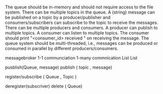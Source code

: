 The queue should be in-memory and should not require access to the file system.
There can be multiple topics in the queue.
A (string) message can be published on a topic by a producer/publisher and consumers/subscribers can subscribe to the topic to receive the messages.
There can be multiple producers and consumers.
A producer can publish to multiple topics.
A consumer can listen to multiple topics.
The consumer should print "<consumer_id> received <message>" on receiving the message.
The queue system should be multi-threaded, i.e., messages can be produced or consumed in parallel by different producers/consumers.



messagebroker
1-1 communciation
1-many commnication
List<Queues>
List<Topics>

pusblish(Queue, message)
publish ( topic , message)

register/subscribe ( Queue , Topic )

deregister(subscriver)
delete ( Queue)

